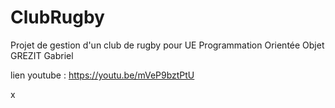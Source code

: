 # ClubRugby
Projet de gestion d'un club de rugby pour UE Programmation Orientée Objet
GREZIT
Gabriel

















lien youtube : https://youtu.be/mVeP9bztPtU








x

